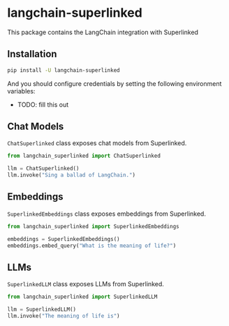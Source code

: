 # langchain-superlinked

This package contains the LangChain integration with Superlinked

## Installation

```bash
pip install -U langchain-superlinked
```

And you should configure credentials by setting the following environment variables:

* TODO: fill this out

## Chat Models

`ChatSuperlinked` class exposes chat models from Superlinked.

```python
from langchain_superlinked import ChatSuperlinked

llm = ChatSuperlinked()
llm.invoke("Sing a ballad of LangChain.")
```

## Embeddings

`SuperlinkedEmbeddings` class exposes embeddings from Superlinked.

```python
from langchain_superlinked import SuperlinkedEmbeddings

embeddings = SuperlinkedEmbeddings()
embeddings.embed_query("What is the meaning of life?")
```

## LLMs
`SuperlinkedLLM` class exposes LLMs from Superlinked.

```python
from langchain_superlinked import SuperlinkedLLM

llm = SuperlinkedLLM()
llm.invoke("The meaning of life is")
```
